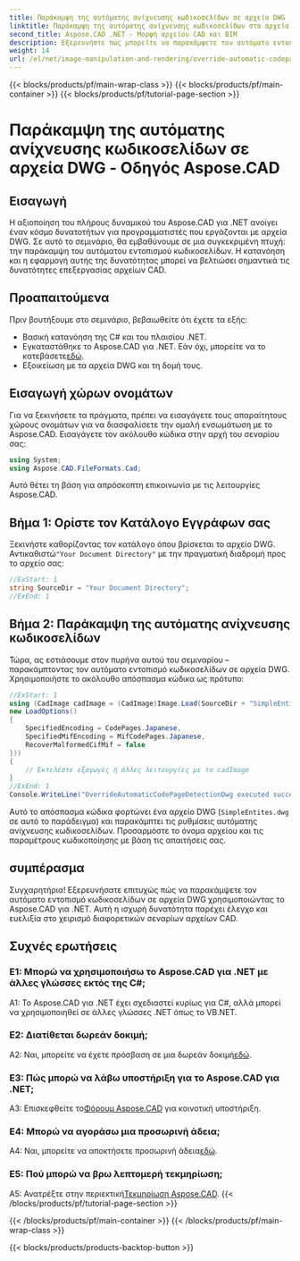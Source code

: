 ```yaml
---
title: Παράκαμψη της αυτόματης ανίχνευσης κωδικοσελίδων σε αρχεία DWG - Οδηγός Aspose.CAD
linktitle: Παράκαμψη της αυτόματης ανίχνευσης κωδικοσελίδων στα αρχεία DWG
second_title: Aspose.CAD .NET - Μορφή αρχείου CAD και BIM
description: Εξερευνήστε πώς μπορείτε να παρακάμψετε τον αυτόματο εντοπισμό κωδικοσελίδων σε αρχεία DWG χρησιμοποιώντας το Aspose.CAD για .NET. Βελτιώστε τις δυνατότητες επεξεργασίας αρχείων CAD χωρίς κόπο.
weight: 14
url: /el/net/image-manipulation-and-rendering/override-automatic-codepage-detection-in-dwg/
---
```


{{< blocks/products/pf/main-wrap-class >}}
{{< blocks/products/pf/main-container >}}
{{< blocks/products/pf/tutorial-page-section >}}

# Παράκαμψη της αυτόματης ανίχνευσης κωδικοσελίδων σε αρχεία DWG - Οδηγός Aspose.CAD

## Εισαγωγή

Η αξιοποίηση του πλήρους δυναμικού του Aspose.CAD για .NET ανοίγει έναν κόσμο δυνατοτήτων για προγραμματιστές που εργάζονται με αρχεία DWG. Σε αυτό το σεμινάριο, θα εμβαθύνουμε σε μια συγκεκριμένη πτυχή: την παράκαμψη του αυτόματου εντοπισμού κωδικοσελίδων. Η κατανόηση και η εφαρμογή αυτής της δυνατότητας μπορεί να βελτιώσει σημαντικά τις δυνατότητες επεξεργασίας αρχείων CAD.

## Προαπαιτούμενα

Πριν βουτήξουμε στο σεμινάριο, βεβαιωθείτε ότι έχετε τα εξής:

- Βασική κατανόηση της C# και του πλαισίου .NET.
-  Εγκαταστάθηκε το Aspose.CAD για .NET. Εάν όχι, μπορείτε να το κατεβάσετε[εδώ](https://releases.aspose.com/cad/net/).
- Εξοικείωση με τα αρχεία DWG και τη δομή τους.

## Εισαγωγή χώρων ονομάτων

Για να ξεκινήσετε τα πράγματα, πρέπει να εισαγάγετε τους απαραίτητους χώρους ονομάτων για να διασφαλίσετε την ομαλή ενσωμάτωση με το Aspose.CAD. Εισαγάγετε τον ακόλουθο κώδικα στην αρχή του σεναρίου σας:

```csharp
using System;
using Aspose.CAD.FileFormats.Cad;
```

Αυτό θέτει τη βάση για απρόσκοπτη επικοινωνία με τις λειτουργίες Aspose.CAD.

## Βήμα 1: Ορίστε τον Κατάλογο Εγγράφων σας

 Ξεκινήστε καθορίζοντας τον κατάλογο όπου βρίσκεται το αρχείο DWG. Αντικαθιστώ`"Your Document Directory"` με την πραγματική διαδρομή προς το αρχείο σας:

```csharp
//ExStart: 1
string SourceDir = "Your Document Directory";
//ExEnd: 1
```

## Βήμα 2: Παράκαμψη της αυτόματης ανίχνευσης κωδικοσελίδων

Τώρα, ας εστιάσουμε στον πυρήνα αυτού του σεμιναρίου – παρακάμπτοντας τον αυτόματο εντοπισμό κωδικοσελίδων σε αρχεία DWG. Χρησιμοποιήστε το ακόλουθο απόσπασμα κώδικα ως πρότυπο:

```csharp
//ExStart: 1
using (CadImage cadImage = (CadImage)Image.Load(SourceDir + "SimpleEntites.dwg",
new LoadOptions()
{
	SpecifiedEncoding = CodePages.Japanese,
	SpecifiedMifEncoding = MifCodePages.Japanese,
	RecoverMalformedCifMif = false
}))
{
	// Εκτελέστε εξαγωγές ή άλλες λειτουργίες με το cadImage
}
//ExEnd: 1
Console.WriteLine("OverrideAutomaticCodePageDetectionDwg executed successfully");
```

Αυτό το απόσπασμα κώδικα φορτώνει ένα αρχείο DWG (`SimpleEntites.dwg` σε αυτό το παράδειγμα) και παρακάμπτει τις ρυθμίσεις αυτόματης ανίχνευσης κωδικοσελίδων. Προσαρμόστε το όνομα αρχείου και τις παραμέτρους κωδικοποίησης με βάση τις απαιτήσεις σας.

## συμπέρασμα

Συγχαρητήρια! Εξερευνήσατε επιτυχώς πώς να παρακάμψετε τον αυτόματο εντοπισμό κωδικοσελίδων σε αρχεία DWG χρησιμοποιώντας το Aspose.CAD για .NET. Αυτή η ισχυρή δυνατότητα παρέχει έλεγχο και ευελιξία στο χειρισμό διαφορετικών σεναρίων αρχείων CAD.

## Συχνές ερωτήσεις

### Ε1: Μπορώ να χρησιμοποιήσω το Aspose.CAD για .NET με άλλες γλώσσες εκτός της C#;

A1: Το Aspose.CAD για .NET έχει σχεδιαστεί κυρίως για C#, αλλά μπορεί να χρησιμοποιηθεί σε άλλες γλώσσες .NET όπως το VB.NET.

### Ε2: Διατίθεται δωρεάν δοκιμή;

 A2: Ναι, μπορείτε να έχετε πρόσβαση σε μια δωρεάν δοκιμή[εδώ](https://releases.aspose.com/).

### Ε3: Πώς μπορώ να λάβω υποστήριξη για το Aspose.CAD για .NET;

 A3: Επισκεφθείτε το[Φόρουμ Aspose.CAD](https://forum.aspose.com/c/cad/19) για κοινοτική υποστήριξη.

### Ε4: Μπορώ να αγοράσω μια προσωρινή άδεια;

 A4: Ναι, μπορείτε να αποκτήσετε προσωρινή άδεια[εδώ](https://purchase.aspose.com/temporary-license/).

### Ε5: Πού μπορώ να βρω λεπτομερή τεκμηρίωση;

 A5: Ανατρέξτε στην περιεκτική[Τεκμηρίωση Aspose.CAD](https://reference.aspose.com/cad/net/).
{{< /blocks/products/pf/tutorial-page-section >}}

{{< /blocks/products/pf/main-container >}}
{{< /blocks/products/pf/main-wrap-class >}}

{{< blocks/products/products-backtop-button >}}
